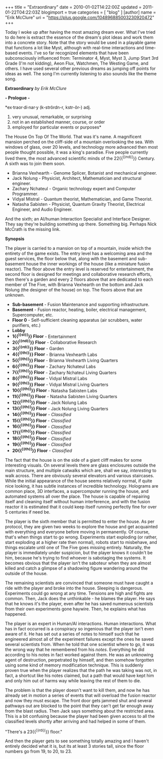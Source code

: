 +++
title = "Extraordinary"
date = 2010-01-02T14:22:00Z
updated = 2011-01-22T04:22:03Z
blogimport = true 
categories = [ "blog" ]
[author]
	name = "Erik McClure"
	uri = "https://plus.google.com/104896885003230920472"
+++

Today I woke up after having the most amazing dream ever. What I've tried to do here is extract the essence of the dream's plot ideas and work them into a concrete story. Note that the story would be used in a playable game that functions a lot like Myst, although with real-time interactions and time-based events. I've so far recognized elements that have been subconsciously influenced from: Terminator 4, Myst, Myst 3, Jump Start 3rd Grade (I'm not kidding), Aeon Flux, Watchmen, The Westing Game, and others. I have used several other previous dreams as jumping off points for ideas as well. The song I'm currently listening to also sounds like the theme song.

**Extraordinary**
*by Erik McClure*

**- Prologue -**

*ex·traor·di·nar·y  (k-strôrdn-r, kstr-ôr-)
adj.

 1. very unusual, remarkable, or surprising
 1. not in an established manner, course, or order
 1. employed for particular events or purposes*

The House On Top Of The World. That was it's name. A magnificent mansion perched on the cliff-side of a mountain overlooking the sea. With windows of glass, over 20 levels, and technology more advanced then most people thought possible, it was a king's paradise. Five people currently lived there, the most advanced scientific minds of the 22{{<sup>}}nd{{</sup>}} Century. A sixth was to join them soon.

* Brianna Vexhearth - Genome Splicer, Botanist and mechanical engineer.
* Jack Nolung - Physicist, Architect, Mathematician and structural engineer.
* Zachary Nchateul - Organic technology expert and Computer Programmer.
* Vidyal Mistral - Quantum theorist, Mathematician, and Game Theorist.
* Natasha Sabisten - Physicist, Quantum Gravity Theorist, Electrical Engineer, and Audio Engineer.

And the sixth; an AI/human Interaction Specialist and Interface Designer. They say they're building something up there. Something big. Perhaps Nick McCrath is the missing link.

**Synopsis**

The player is carried to a mansion on top of a mountain, inside which the entirety of the game exists. The entry level has a welcoming area and the guest services, the floor below that, along with the basement and sub-basement house the inner workings of the house (like a miniature fusion reactor). The floor above the entry level is reserved for entertainment, the second floor is designed for meetings and collaborative research efforts, then there's a garden and every 2 floors above that are dedicated to each member of The Five, with Brianna Vexhearth on the bottom and Jack Nolung (the designer of the house) on top. The floors above that are unknown.

 * **Sub-basement** - Fusion Maintenance and supporting infrastructure. 
 * **Basement** - Fusion reactor, heating, boiler, electrical management, Supercomputer, etc.
 * **Floor 0** - Self-sufficient cleaning apparatus (air scrubbers, water purifiers, etc.)
 * **Lobby**
 * **1{{<sup>}}st{{</sup>}} Floor** - Entertainment
 * **2{{<sup>}}nd{{</sup>}} Floor** - Collaborative Research
 * **3{{<sup>}}rd{{</sup>}} Floor** - Garden
 * **4{{<sup>}}th{{</sup>}} Floor** - Brianna Vexhearth Labs
 * **5{{<sup>}}th{{</sup>}} Floor** - Brianna Vexhearth Living Quarters
 * **6{{<sup>}}th{{</sup>}} Floor** - Zachary Nchateul Labs
 * **7{{<sup>}}th{{</sup>}} Floor** - Zachary Nchateul Living Quarters
 * **8{{<sup>}}th{{</sup>}} Floor** - Vidyal Mistral Labs
 * **9{{<sup>}}th{{</sup>}} Floor** - Vidyal Mistral Living Quarters
 * **10{{<sup>}}th{{</sup>}} Floor** - Natasha Sabisten Labs
 * **11{{<sup>}}th{{</sup>}} Floor** - Natasha Sabisten Living Quarters
 * **12{{<sup>}}th{{</sup>}} Floor** - Jack Nolung Labs
 * **13{{<sup>}}th{{</sup>}} Floor** - Jack Nolung Living Quarters
 * **14{{<sup>}}th{{</sup>}} Floor** - *Classified*
 * **15{{<sup>}}th{{</sup>}} Floor** - *Classified*
 * **16{{<sup>}}th{{</sup>}} Floor** - *Classified*
 * **17{{<sup>}}th{{</sup>}} Floor** - *Classified*
 * **18{{<sup>}}th{{</sup>}} Floor** - *Classified*
 * **19{{<sup>}}th{{</sup>}} Floor** - *Classified*
 * **20{{<sup>}}th{{</sup>}} Floor** - *Classified*

The fact that the house is on the side of a giant cliff makes for some interesting visuals. On several levels there are glass enclosures outside the main structure, and multiple catwalks which are, shall we say, *interesting* to walk across. There are obviously several elevators and various staircases. While the initial appearance of the house seems relatively normal, if quite nice looking, it has subtle instances of incredible technology. Holograms are common place, 3D interfaces, a supercomputer running the house, and automated systems all over the place. The house is capable of repairing itself and cleaning itself without human interference, and with the fusion reactor it is estimated that it could keep itself running perfectly fine for over 5 centuries if need be.

The player is the sixth member that is permitted to enter the house. As per protocol, they are given two weeks to explore the house and get acquainted with everything and everyone before moving in permanently. Of course, that's when things start to go wrong. Experiments start exploding (or rather, start exploding at a higher rate then normal), robots start to misbehave, and things escalate until one of The Five goes missing entirely. Naturally, the player is immediately under suspicion, but the player knows it couldn't be him, because he's trying to find whoever is sabotaging the systems. It becomes obvious that the player isn't the saboteur when they are almost killed and catch a glimpse of a shadowing figure wandering around the outside of the house.

The remaining scientists are convinced that someone must have caught a ride with the player and broke into the house. Sleeping is dangerous. Experiments could go wrong at any time. Tensions are high and fights are common. Then, Jack does the unthinkable - he blames the player. He says that he knows it's the player, even after he has saved numerous scientists from their own experiments gone haywire. Then, he explains what has happened.

The player is an expert in Human/AI interactions. Human interactions. What has in fact occurred is a conspiracy so ingenious that the player isn't even aware of it. He has set out a series of notes to himself such that he engineered almost all of the experiment failures except the ones he saved several scientists from. When he told that one scientist where to go, it was the wrong way that he remembered from his _notes_. Everything he did according to his notes in fact worked against them. He was an unknowing agent of destruction, perpetrated by himself, and then somehow forgotten using some kind of memory modification technique. This is suddenly proven true when the player realizes that the path he was taking was not, in fact, a shortcut like his notes claimed, but a path that would have kept him and only him out of harms way while leaving the rest of them to die.

The problem is that the player doesn't want to kill them, and now he has already set in motion a series of events that will overload the fusion reactor and now they must escape. The front door gets jammed shut and several pathways out are blocked to the point that they can't get far enough away from the blast radius. Then Jack says something about the restricted area. This is a bit confusing because the player had been given access to all the classified levels shortly after arriving and had helped in some of them.

"There's a 23{{<sup>}}rd{{</sup>}} floor."

And then the player gets to see something totally amazing and I haven't entirely decided what it is, but its at least 3 stories tall, since the floor numbers go from 19, to 20, to 23.
